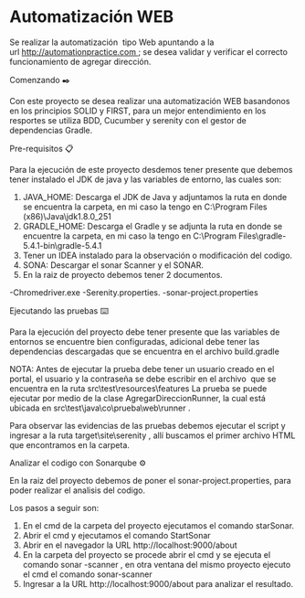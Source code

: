 
# Automatización WEB

Se realizar la automatización  tipo Web apuntando a la url http://automationpractice.com ; se desea validar y verificar el correcto funcionamiento de agregar dirección.

Comenzando ✒️

Con este proyecto se desea realizar una automatización WEB basandonos en los principios SOLID y FIRST, para un mejor entendimiento en los resportes se utiliza BDD, Cucumber y serenity con el gestor de dependencias Gradle.

Pre-requisitos 📋

Para la ejecución de este proyecto desdemos tener presente que debemos tener instalado el JDK de java y las variables de entorno, las cuales son:

 1. JAVA_HOME: Descarga el JDK de Java y adjuntamos la ruta en donde se encuentra la carpeta, en mi caso la tengo en C:\Program Files (x86)\Java\jdk1.8.0_251
 2. GRADLE_HOME: Descarga el Gradle y se adjunta la ruta en donde se encuentre la carpeta, en mi caso la tengo en C:\Program Files\gradle-5.4.1-bin\gradle-5.4.1
 3. Tener un IDEA instalado para la observación o modificación del codigo.
 3. SONA: Descargar el sonar Scanner y el SONAR.
 4. En la raiz de proyecto debemos tener 2 documentos.
 
-Chromedriver.exe
-Serenity.properties.
-sonar-project.properties
      
Ejecutando las pruebas ⌨️️
 
Para la ejecución del proyecto debe tener presente que las variables de entornos se 
encuentre bien configuradas, adicional debe tener las dependencias descargadas que se 
encuentra en el archivo build.gradle

NOTA: Antes de ejecutar la prueba debe tener un usuario creado en el portal, 
el usuario y la contraseña se debe escribir en el archivo  que se encuentra en 
la ruta src\test\resources\features La prueba se puede ejecutar por medio de la clase 
AgregarDireccionRunner, la cual está ubicada en src\test\java\co\prueba\web\runner .

Para observar las evidencias de las pruebas debemos ejecutar el script y ingresar 
a la ruta target\site\serenity , allí buscamos el primer archivo HTML que encontramos 
en la carpeta.


Analizar el codigo con Sonarqube ⚙

En la raiz del proyecto debemos de poner el sonar-project.properties, para poder realizar el analisis del codigo.

Los pasos a seguir son:
1. En el cmd de la carpeta del proyecto ejecutamos  el comando starSonar. 
2. Abrir el cmd y ejecutamos el comando StartSonar
3. Abrir en el navegador la URL http://localhost:9000/about
4. En la carpeta del proyecto se procede abrir el cmd y se ejecuta el comando  sonar -scanner , en otra ventana del mismo proyecto  ejecuto el cmd el comando sonar-scanner
5. Ingresar a la URL http://localhost:9000/about para analizar el resultado.